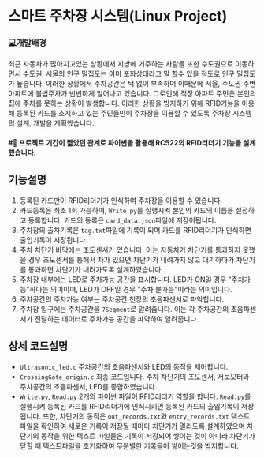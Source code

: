 # 스마트 주차장 시스템(Linux Project)
### 💻개발배경
최근 자동차가 많아지고있는 상황에서 지방에 거주하는 사람들 또한 수도권으로 이동하면서 수도권, 서울의 인구 밀집도는 이미 포화상태라고 말 할수 있을 정도로 인구 밀집도가 높습니다. 이러한 상황에서 주차공간은 턱 없이 부족하며 이때문에 서울, 수도권 주변 아파트에 불법주차가 빈번하게 일어나고 있습니다. 그로인해 적장 아파트 주민은 본인의 집에 주차를 못하는 상황이 발생합니다. 이러한 상황을 방지하기 위해 RFID기능을 이용해 등록된 카드를  소지하고 있는 주민들만이 주차장을 이용할 수 있도록 주차장 시스템의 설계, 개발을 계획했습니다.
#### #📌 프로젝트 기간이 짧았던 관계로 파이썬을 활용해 RC522의 RFID리더기 기능을 설계했습니다. 
## 기능설명
1. 등록된 카드만이 RFID리더기가 인식하여 주차장을 이용할 수 있습니다. 
2. 카드등록은 최초 1회 가능하며, `Write.py`를 실행시켜 본인의 카드의 이름을 설정하고 등록합니다. 카드의 등록은 `card_data.json`파일에 저장이됩니다. 
3. 주차장의 출차기록은 `tag.txt`파일에 기록이 되며 카드를 RFID리더기가 인식하면 출입기록이 저장됩니다. 
4. 주차 차단기 바닥에는 조도센서가 있습니다. 이는 자동차가 차단기를 통과하지 못했을 경우 조도센서를 통해서 차가 있으면 차단기가 내려가지 않고 대기하다가 차단기를 통과하면 차단기가 내려가도록 설계하였습니다.
5. 주차장 내부에는 LED로 주차가능 공간을 표시합니다. LED가 ON일 경우 "주차가능"하다는 의미이며, LED가 OFF일 경우 "주차 불가능"이라는 의미입니다. 
6. 주차공간의 주차가능 여부는 주차공간 천장의 초음파센서로 파악합니다. 
7. 주차장 입구에는 주차공간을 `7Segment`로 알려줍니다. 이는 각 주차공간의 초음파센서가 전달하는 데이터로 주차가능 공간을 파악하여 알려줍니다.
## 상세 코드설명
- `Ultrasonic_led.c` 주차공간의 초음파센서와 LED의 동작을 제어합니다.
- `CrossingGate_origin.c` 최종 코드입니다. 주차 차단기의 조도센서, 서보모터와 주차공간의 초음파센서, LED를 종합하였습니다.
- `Write.py`, `Read.py` 2개의 파이썬 파일이 RFID리더기 역할을 합니다.  `Read.py`를 실행시켜 등록된 카드를 RFID리더기에 인식시키면 등록된 카드의 출입기록이 저장됩니다. 또한, 차단기의 동작은 `out_records.txt`와 `entry_records.txt` 텍스트 파일을 확인하여 새로운 기록이 저장될 때마다 차단기가 열리도록 설계하였으며 차단기의 동작을 위한 텍스트 파일들은 기록이 저장되어 쌓이는 것이 아니라 차단기가 닫힐 때 텍스트파일을 초기화하여 무분별한 기록들이 쌓이는것을 방지합니다.
